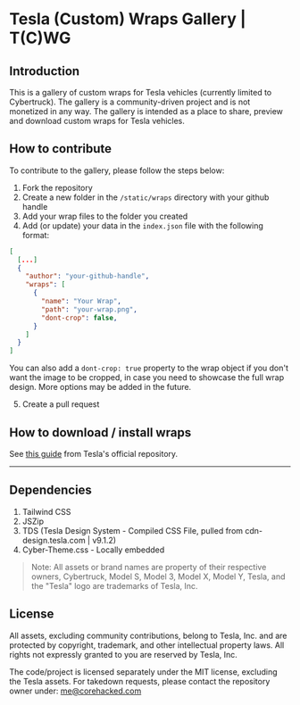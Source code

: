 # Tesla (Custom) Wraps Gallery | T(C)WG

## Introduction

This is a gallery of custom wraps for Tesla vehicles (currently limited to Cybertruck). The gallery is a community-driven project and is not monetized in any way. The gallery is intended as a place to share, preview and download custom wraps for Tesla vehicles.

## How to contribute

To contribute to the gallery, please follow the steps below:

1. Fork the repository
2. Create a new folder in the `/static/wraps` directory with your github handle
3. Add your wrap files to the folder you created
4. Add (or update) your data in the `index.json` file with the following format:

```json
[
  [...]
  {
    "author": "your-github-handle",
    "wraps": [
      {
        "name": "Your Wrap",
        "path": "your-wrap.png",
        "dont-crop": false,
      }
    ]
  }
]

```

You can also add a `dont-crop: true` property to the wrap object if you don't want the image to be cropped, in case you need to showcase the full wrap design.
More options may be added in the future.

5. Create a pull request

## How to download / install wraps

See [this guide](https://github.com/teslamotors/custom-wraps) from Tesla's official repository.

---

## Dependencies

1. Tailwind CSS
2. JSZip
3. TDS (Tesla Design System - Compiled CSS File, pulled from cdn-design.tesla.com | v9.1.2)
4. Cyber-Theme.css - Locally embedded

> Note: All assets or brand names are property of their respective owners, Cybertruck, Model S, Model 3, Model X, Model Y, Tesla, and the "Tesla" logo are trademarks of Tesla, Inc.

## License

All assets, excluding community contributions, belong to Tesla, Inc. and are protected by copyright, trademark, and other intellectual property laws. All rights not expressly granted to you are reserved by Tesla, Inc.

The code/project is licensed separately under the MIT license, excluding the Tesla assets.
For takedown requests, please contact the repository owner under: me@corehacked.com
